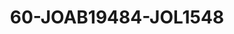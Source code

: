 ---
title: 60-JOAB19484-JOL1548
image: /v1543919832/viterbo/60-JOAB19484-JOL1548.jpg
brand: jolie
layout: vestito
---